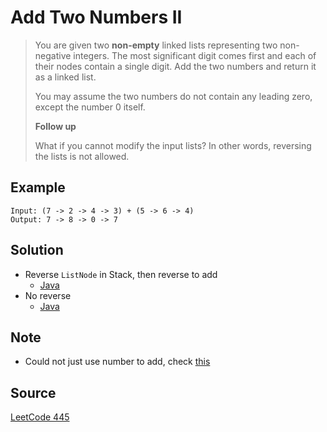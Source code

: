 # Add Two Numbers II

> You are given two __non-empty__ linked lists representing two non-negative integers. The most significant digit comes first and each of their nodes contain a single digit. Add the two numbers and return it as a linked list.
>
> You may assume the two numbers do not contain any leading zero, except the number 0 itself.
>
>
> __Follow up__
>
> What if you cannot modify the input lists? In other words, reversing the lists is not allowed.

## Example

```
Input: (7 -> 2 -> 4 -> 3) + (5 -> 6 -> 4)
Output: 7 -> 8 -> 0 -> 7
```

## Solution

- Reverse `ListNode` in Stack, then reverse to add
	- [Java](solution1.java)
- No reverse
	- [Java](solution2.java)

## Note

- Could not just use number to add, check [this](solution2_0.java)

## Source

[LeetCode 445](https://leetcode.com/problems/add-two-numbers-ii/)